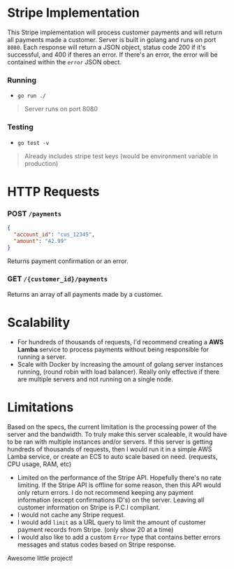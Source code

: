 # Stripe Implementation
This Stripe implementation will process customer payments and will return all payments made a customer. Server is built in golang and runs on port `8080`. Each response will return a JSON object, status code 200 if it's successful, and 400 if theres an error. If there's an error, the error will be contained within the `error` JSON obect.

### Running
- `go run ./`
> Server runs on port 8080

### Testing
- `go test -v`
> Already includes stripe test keys (would be environment variable in production)

# HTTP Requests

### POST `/payments`
```json
{
  "account_id": "cus_12345",
  "amount": "42.99"
}
```
Returns payment confirmation or an error.

### GET `/{customer_id}/payments`
Returns an array of all payments made by a customer.

# Scalability
- For hundreds of thousands of requests, I'd recommend creating a **AWS Lamba** service to process payments without being responsible for running a server.
- Scale with Docker by increasing the amount of golang server instances running, (round robin with load balancer). Really only effective if there are multiple servers and not running on a single node.

# Limitations
Based on the specs, the current limitation is the processing power of the server and the bandwidth. To truly make this server scaleable, it would have to be ran with multiple instances and/or servers. If this server is getting hundreds of thousands of requests, then I would run it in a simple AWS Lamba service, or create an ECS to auto scale based on need. (requests, CPU usage, RAM, etc)
- Limited on the performance of the Stripe API. Hopefully there's no rate limiting. If the Stripe API is offline for some reason, then this API would only return errors. I do not recommend keeping any payment information (except confirmations ID's) on the server. Leaving all customer information on Stripe is P.C.I compliant. 
- I would not cache any Stripe request. 
- I would add `limit` as a URL query to limit the amount of customer payment records from Stripe. (only show 20 at a time)
- I would also like to add a custom `Error` type that contains better errors messages and status codes based on Stripe response.


Awesome little project!
